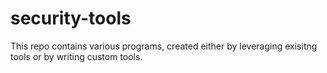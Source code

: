 # security-tools
This repo contains various programs, created either by leveraging exisitng tools or by writing custom tools.
